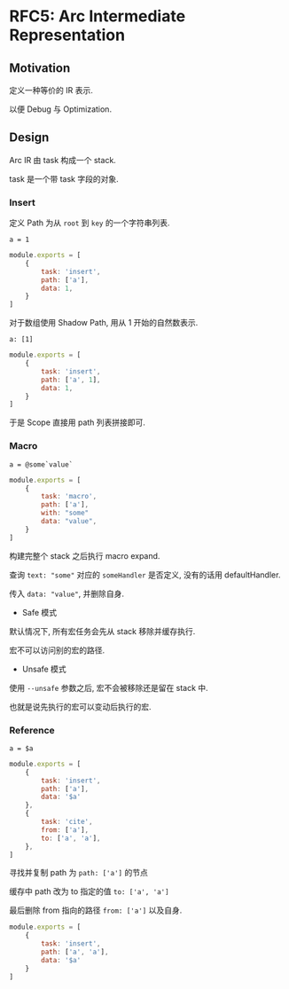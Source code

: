 RFC5: Arc Intermediate Representation
=====================================


## Motivation

定义一种等价的 IR 表示.

以便 Debug 与 Optimization.

## Design

Arc IR 由 task 构成一个 stack.

task 是一个带 task 字段的对象.

### Insert
定义 Path 为从 `root` 到 `key` 的一个字符串列表.

```text
a = 1
```



```js
module.exports = [
    {
        task: 'insert',
        path: ['a'],
        data: 1,
    }
]
```


对于数组使用 Shadow Path, 用从 1 开始的自然数表示.

```text
a: [1]
```

```js
module.exports = [
    {
        task: 'insert',
        path: ['a', 1],
        data: 1,
    }
]
```

于是 Scope 直接用 path 列表拼接即可.

### Macro

```text
a = @some`value`
```

```js
module.exports = [
    {
        task: 'macro',
        path: ['a'],
        with: "some"
        data: "value",
    }
]
```

构建完整个 stack 之后执行 macro expand.

查询 `text: "some"` 对应的 `someHandler` 是否定义, 没有的话用 defaultHandler.

传入 `data: "value"`, 并删除自身.

- Safe 模式

默认情况下, 所有宏任务会先从 stack 移除并缓存执行.

宏不可以访问别的宏的路径.

- Unsafe 模式

使用 `--unsafe` 参数之后, 宏不会被移除还是留在 stack 中.

也就是说先执行的宏可以变动后执行的宏.

### Reference

```text
a = $a
```


```js
module.exports = [
    {
        task: 'insert',
        path: ['a'],
        data: '$a'
    },
    {
        task: 'cite',
        from: ['a'],
        to: ['a', 'a'],
    },
]
```

寻找并复制 path 为 `path: ['a']` 的节点

缓存中 path 改为 to 指定的值 `to: ['a', 'a']`

最后删除 from 指向的路径 `from: ['a']` 以及自身.

```js
module.exports = [
    {
        task: 'insert',
        path: ['a', 'a'],
        data: '$a'
    }
]
```

